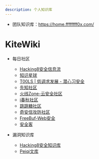 ```yaml
---
description: 个人知识库
---
```


- 团队知识库：https://home.ffffffff0x.com/

# KiteWiki

- 每日社区
    - [Hacking8安全信息流](https://i.hacking8.com/forums/)
    - [知识星球](https://wx.zsxq.com/)
    - [T00LS | 低调求发展 - 潜心习安全](https://www.t00ls.cc/)
    - [先知社区](https://xz.aliyun.com/)
    - [火线Zone-云安全社区](https://zone.huoxian.cn/?sort=newest)
    - [i春秋社区](https://bbs.ichunqiu.com/forum-59-1.html)
    - [跳跳糖社区](https://tttang.com/)
    - [奇安信攻防社区](https://forum.butian.net/)
    - [FreeBuf-Web安全](https://www.freebuf.com/articles/web)
    - [安全客](https://www.anquanke.com/)

- 漏洞知识库
    - [Hacking8安全知识库](https://www.hacking8.com/bug-web/)
    - [Peiqi文库](https://peiqiwiki.yuque.com/staff-ws572w/rwh2x6)